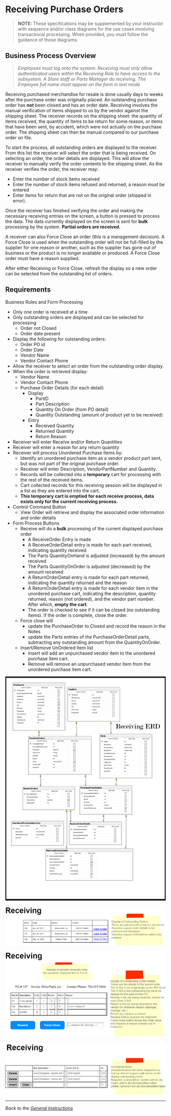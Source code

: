 # Receiving Purchase Orders

> **NOTE:** These specifications may be supplemented by your instructor with sequence and/or class diagrams for the use cases involving transactional processing. When provided, you must follow the guidance of those diagrams.

## Business Process Overview

> *Employees must log onto the system. Receiving must only allow authenticated users within the Receiving Role to have access to the subsystem. A Store staff or Parts Manager do receiving. The Employee full name must appear on the form in text mode*

Receiving purchased merchandise for resale is done usually days to weeks after the purchase order was originally placed. An outstanding purchase order has **not** been closed and has an order date. Receiving involves the manual verification of items shipped to us by the vendor against the shipping sheet. The receiver records on the shipping sheet: the quantity of items received, the quantity of items to be return for some reason, or items that have been sent, by accident, which were not actually on the purchase order. The shipping sheet can then be manual compared to our purchase order on file.

To start the process, all outstanding orders are displayed to the receiver. From this list the receiver will select the order that is being received. On selecting an order, the order details are displayed. This will allow the receiver to manually verify the order contents to the shipping sheet. As the receiver verifies the order, the receiver may:

- Enter the number of stock items received
- Enter the number of stock items refused and returned, a reason must be entered
- Enter items for return that are not on the original order (shipped in error).

Once the receiver has finished verifying the order and making the necessary receiving entries on the screen, a button is pressed to process the data. The data currently displayed on the screen is sent for **bulk** processing by the system. **Partial orders are received.**

A receiver can also Force Close an order (this is a management decision). A Force Close is used when the outstanding order will not be full-filled by the supplier for one reason or another, such as the supplier has gone out of business or the product is no longer available or produced. A Force Close order must have a reason supplied.

After either Receiving or Force Close, refresh the display so a new order can be selected from the outstanding list of orders.

## Requirements

Business Rules and Form Processing

- Only one order is received at a time
- Only outstanding orders are displayed and can be selected for processing
  - Order not Closed
  - Order date present
- Display the following for outstanding orders:
  - Order PO id 
  - Order Date
  - Vendor Name
  - Vendor Contact Phone
- Allow the receiver to select an order from the outstanding order display.
- When the order is retrieved display:
  - Vendor Name
  - Vendor Contact Phone
  - Purchase Order Details (for each detail)
    - Display
      - PartID
      - Part Description
      - Quantity On Order (from PO detail)
      - Quantity Outstanding (amount of product yet to be received)
    - Entry
      - Received Quantity
      - Returned Quantity
      - Return Reason
- Receiver will enter Receive and/or Return Quantities
- Receiver will enter a reason for any return quantity
- Receiver will process Unordered Purchase Items by:
  - Identify an unordered purchase item as a vendor product part sent, but was not part of the original purchase order.
  - Receiver will enter Description, VendorPartNumber and Quantity.
  - Records will be collected into a **temporary** cart for processing with the rest of the received items.
  - Cart collected records for this receiving session will be displayed in a list as they are entered into the cart.
  - **This temporary cart is emptied for each receive process, data exists only for the current receiving process.**
- Control Command Button
  - View Order will retrieve and display the associated order information and order details
- Form Process Buttons
  - Receive will do a **bulk** processing of the current displayed purchase order
    - A ReceiveOrder Entry is made
    - A ReceiveOrderDetail entry is made for each part received, indicating quantity received
    - The Parts QuantityOnHand is adjusted (increased) by the amount received
    - The Parts QuantityOnOrder is adjusted (decreased) by the amount received
    - A ReturnOrderDetail entry is made for each part returned, indicating the quantity returned and the reason
    - A ReturnOrderDetail entry is made for each vendor item in the unordered purchase cart, indicating the description, quantity returned, reason (not ordered), and the vendor part number. After which, **empty the cart**.
    - The order is checked to see if it can be closed (no outstanding items). If the order is complete, close the order.
  - Force close will
    - update the PurchaseOrder to Closed and record the reason in the Notes
    - update the Parts entries of the PurchaseOrderDetail parts, subtracting any outstanding amount from the QuantityOnOrder.
  - Insert/Remove UnOrdered Item list
    - Insert will add an unpurchased vendor item to the unordered purchase item cart.
    - Remove will remove an unpurchased vendor item from the unordered purchase item cart.
  
![Receiving ERD](./receiving_erd.png)

![Receiving Items](./outstandingorders.png)

![Buttons](./orderdetails.png)

![Unordered Items](./nonordereditems.png)

----

*Back to the [General Instructions](../ReadMe.md)*
